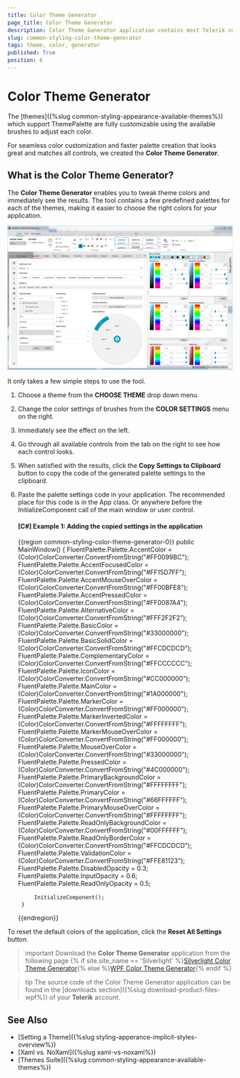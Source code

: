 ```yaml
---
title: Color Theme Generator
page_title: Color Theme Generator
description: Color Theme Generator application contains most Telerik controls and allows changing the current theme and palette so you can test their looks.
slug: common-styling-color-theme-generator
tags: theme, color, generator
published: True
position: 6
---
```

# Color Theme Generator

The [themes]({%slug common-styling-appearance-available-themes%}) which support ThemePalette are fully customizable using the available brushes to adjust each color. 

For seamless color customization and faster palette creation that looks great and matches all controls, we created the **Color Theme Generator**.
     
## What is the Color Theme Generator?

The **Color Theme Generator** enables you to tweak theme colors and immediately see the results. The tool contains a few predefined palettes for each of the themes, making it easier to choose the right colors for your application.

![WPF ](images/common-styling-color-theme-generator-0.png)

It only takes a few simple steps to use the tool.

1. Choose a theme from the **CHOOSE THEME** drop down menu.

2. Change the color settings of brushes from the **COLOR SETTINGS** menu on the right.

3. Immediately see the effect on the left.

4. Go through all available controls from the tab on the right to see how each control looks.

5. When satisfied with the results, click the **Copy Settings to Clipboard** button to copy the code of the generated palette settings to the clipboard.

6. Paste the palette settings code in your application. The recommended place for this code is in the App class. Or anywhere before the InitializeComponent call of the main window or user control.

	#### __[C#] Example 1: Adding the copied settings in the application__
	{{region common-styling-color-theme-generator-0}}
		public MainWindow()
		{
			FluentPalette.Palette.AccentColor = (Color)ColorConverter.ConvertFromString("#FF0099BC");
			FluentPalette.Palette.AccentFocusedColor = (Color)ColorConverter.ConvertFromString("#FF15D7FF");
			FluentPalette.Palette.AccentMouseOverColor = (Color)ColorConverter.ConvertFromString("#FF00BFE8");
			FluentPalette.Palette.AccentPressedColor = (Color)ColorConverter.ConvertFromString("#FF0087A4");
			FluentPalette.Palette.AlternativeColor = (Color)ColorConverter.ConvertFromString("#FFF2F2F2");
			FluentPalette.Palette.BasicColor = (Color)ColorConverter.ConvertFromString("#33000000");
			FluentPalette.Palette.BasicSolidColor = (Color)ColorConverter.ConvertFromString("#FFCDCDCD");
			FluentPalette.Palette.ComplementaryColor = (Color)ColorConverter.ConvertFromString("#FFCCCCCC");
			FluentPalette.Palette.IconColor = (Color)ColorConverter.ConvertFromString("#CC000000");
			FluentPalette.Palette.MainColor = (Color)ColorConverter.ConvertFromString("#1A000000");
			FluentPalette.Palette.MarkerColor = (Color)ColorConverter.ConvertFromString("#FF000000");
			FluentPalette.Palette.MarkerInvertedColor = (Color)ColorConverter.ConvertFromString("#FFFFFFFF");
			FluentPalette.Palette.MarkerMouseOverColor = (Color)ColorConverter.ConvertFromString("#FF000000");
			FluentPalette.Palette.MouseOverColor = (Color)ColorConverter.ConvertFromString("#33000000");
			FluentPalette.Palette.PressedColor = (Color)ColorConverter.ConvertFromString("#4C000000");
			FluentPalette.Palette.PrimaryBackgroundColor = (Color)ColorConverter.ConvertFromString("#FFFFFFFF");
			FluentPalette.Palette.PrimaryColor = (Color)ColorConverter.ConvertFromString("#66FFFFFF");
			FluentPalette.Palette.PrimaryMouseOverColor = (Color)ColorConverter.ConvertFromString("#FFFFFFFF");
			FluentPalette.Palette.ReadOnlyBackgroundColor = (Color)ColorConverter.ConvertFromString("#00FFFFFF");
			FluentPalette.Palette.ReadOnlyBorderColor = (Color)ColorConverter.ConvertFromString("#FFCDCDCD");
			FluentPalette.Palette.ValidationColor = (Color)ColorConverter.ConvertFromString("#FFE81123");
			FluentPalette.Palette.DisabledOpacity = 0.3;
			FluentPalette.Palette.InputOpacity = 0.6;
			FluentPalette.Palette.ReadOnlyOpacity = 0.5;
	
			InitializeComponent();
		}
	{{endregion}}

To reset the default colors of the application, click the **Reset All Settings** button.

>important Download the **Color Theme Generator** application from the following page {% if site.site_name == 'Silverlight' %}[Silverlight Color Theme Generator](https://demos.telerik.com/silverlight/Themesgenerator){% else %}[WPF Color Theme Generator](https://demos.telerik.com/wpf/colorthemegenerator){% endif %}

>tip The source code of the Color Theme Generator application can be found in the [downloads section]({%slug download-product-files-wpf%}) of your **Telerik** account.

## See Also
* [Setting a Theme]({%slug styling-apperance-implicit-styles-overview%})
* [Xaml vs. NoXaml]({%slug xaml-vs-noxaml%})
* [Themes Suite]({%slug common-styling-appearance-available-themes%})



